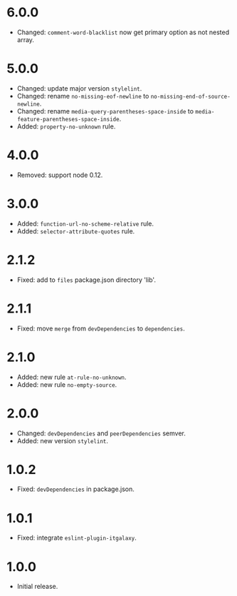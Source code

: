 # 6.0.0

- Changed: `comment-word-blacklist` now get primary option as not nested array.

# 5.0.0

- Changed: update major version `stylelint`.
- Changed: rename `no-missing-eof-newline` to `no-missing-end-of-source-newline`.
- Changed: rename `media-query-parentheses-space-inside` to `media-feature-parentheses-space-inside`.
- Added: `property-no-unknown` rule.

# 4.0.0

- Removed: support node 0.12.

# 3.0.0

- Added: `function-url-no-scheme-relative` rule.
- Added: `selector-attribute-quotes` rule.

# 2.1.2

- Fixed: add to `files` package.json directory 'lib'.

# 2.1.1

- Fixed: move `merge` from `devDependencies` to `dependencies`.

# 2.1.0

- Added: new rule `at-rule-no-unknown`.
- Added: new rule `no-empty-source`.

# 2.0.0

- Changed: `devDependencies` and `peerDependencies` semver.
- Added: new version `stylelint`.

# 1.0.2

- Fixed: `devDependencies` in package.json.

# 1.0.1

- Fixed: integrate `eslint-plugin-itgalaxy`.

# 1.0.0

- Initial release.
